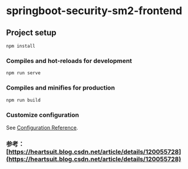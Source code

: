 # springboot-security-sm2-frontend

## Project setup
```
npm install
```

### Compiles and hot-reloads for development
```
npm run serve
```

### Compiles and minifies for production
```
npm run build
```

### Customize configuration
See [Configuration Reference](https://cli.vuejs.org/config/).


### 参考：[https://heartsuit.blog.csdn.net/article/details/120055728](https://heartsuit.blog.csdn.net/article/details/120055728)